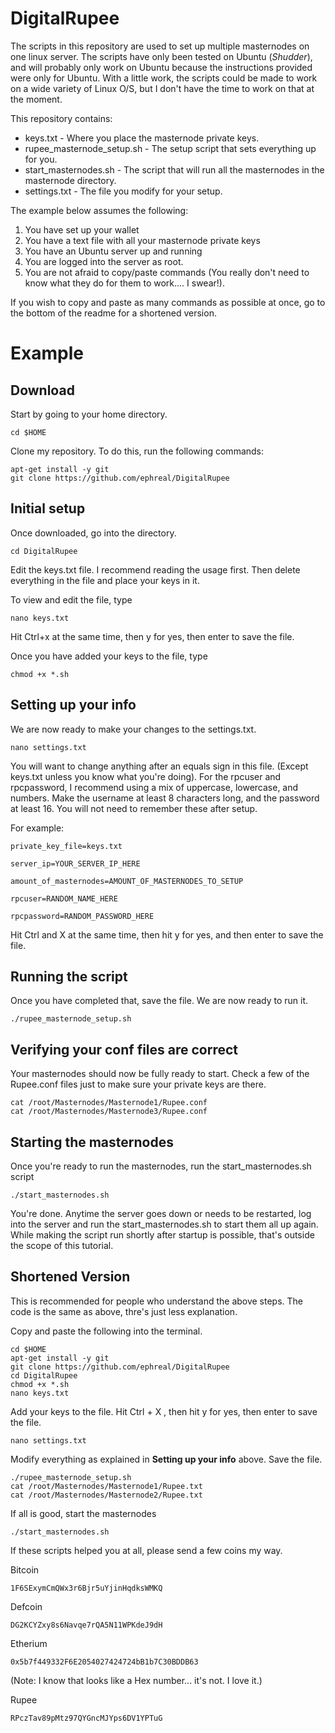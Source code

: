 # DigitalRupee
The scripts in this repository are used to set up multiple masternodes on one linux server. The scripts have only been tested on Ubuntu (*Shudder*), and will probably only work on Ubuntu because the instructions provided were only for Ubuntu. With a little work, the scripts could be made to work on a wide variety of Linux O/S, but I don't have the time to work on that at the moment.

This repository contains:  
  * keys.txt - Where you place the masternode private keys.  
  * rupee_masternode_setup.sh - The setup script that sets everything up for you.
  * start_masternodes.sh - The script that will run all the masternodes in the masternode directory.  
  * settings.txt - The file you modify for your setup.  

The example below assumes the following:  
  1. You have set up your wallet  
  2. You have a text file with all your masternode private keys  
  3. You have an Ubuntu server up and running  
  4. You are logged into the server as root.  
  5. You are not afraid to copy/paste commands (You really don't need to know what they do for them to work.... I swear!).  

If you wish to copy and paste as many commands as possible at once, go to the bottom of the readme for a shortened version.

# Example

## Download


Start by going to your home directory.
```
cd $HOME
```

Clone my repository. To do this, run the following commands:   
```
apt-get install -y git
git clone https://github.com/ephreal/DigitalRupee
```

## Initial setup

Once downloaded, go into the directory.
```
cd DigitalRupee
```

Edit the keys.txt file. I recommend reading the usage first. Then delete everything in the file and place your keys in it.  

To view and edit the file, type
```
nano keys.txt

```

Hit Ctrl+x at the same time, then y for yes, then enter to save the file.

Once you have added your keys to the file, type
```
chmod +x *.sh
```

## Setting up your info

We are now ready to make your changes to the settings.txt. 
```
nano settings.txt
```

You will want to change anything after an equals sign in this file. (Except keys.txt unless you know what you're doing). For the rpcuser and rpcpassword, I recommend using a mix of uppercase, lowercase, and numbers. Make the username at least 8 characters long, and the password at least 16. You will not need to remember these after setup.  

For example:  
```
private_key_file=keys.txt

server_ip=YOUR_SERVER_IP_HERE

amount_of_masternodes=AMOUNT_OF_MASTERNODES_TO_SETUP

rpcuser=RANDOM_NAME_HERE

rpcpassword=RANDOM_PASSWORD_HERE

```

Hit Ctrl and X at the same time, then hit  y for yes, and then enter to save the file.

## Running the script

Once you have completed that, save the file. We are now ready to run it.
```
./rupee_masternode_setup.sh
```

## Verifying your conf files are correct

Your masternodes should now be fully ready to start. Check a few of the Rupee.conf files just to make sure your private keys are there.
```
cat /root/Masternodes/Masternode1/Rupee.conf
cat /root/Masternodes/Masternode3/Rupee.conf
```

## Starting the masternodes

Once you're ready to run the masternodes, run the start_masternodes.sh script
```
./start_masternodes.sh
```

You're done. Anytime the server goes down or needs to be restarted, log into the server and run the start_masternodes.sh to start them all up again. 
While making the script run shortly after startup is possible, that's outside the scope of this tutorial.


## Shortened Version

This is recommended for people who understand the above steps. The code is the same as above, thre's just less explanation.

Copy and paste the following into the terminal.
```
cd $HOME
apt-get install -y git
git clone https://github.com/ephreal/DigitalRupee
cd DigitalRupee
chmod +x *.sh
nano keys.txt
```

Add your keys to the file. Hit Ctrl + X , then hit y for yes, then enter to save the file.

```
nano settings.txt
```
Modify everything as explained in **Setting up your info** above. Save the file.


```
./rupee_masternode_setup.sh
cat /root/Masternodes/Masternode1/Rupee.txt
cat /root/Masternodes/Masternode2/Rupee.txt
```

If all is good, start the masternodes
```
./start_masternodes.sh
```


If these scripts helped you at all, please send a few coins my way.  

Bitcoin
```
1F6SExymCmQWx3r6Bjr5uYjinHqdksWMKQ
```

Defcoin
```
DG2KCYZxy8s6Navqe7rQA5N11WPKdeJ9dH
```

Etherium
```
0x5b7f449332F6E2054027424724bB1b7C30BDDB63
```
(Note: I know that looks like a Hex number... it's not. I love it.)  

Rupee
```
RPczTav89pMtz97QYGncMJYps6DV1YPTuG
```
